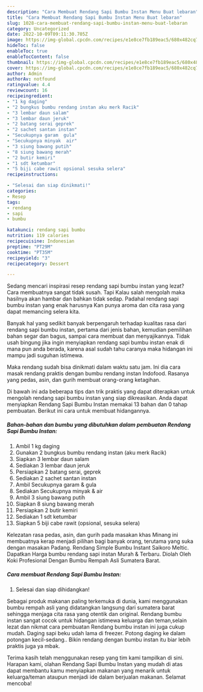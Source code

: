 ```yaml
---
description: "Cara Membuat Rendang Sapi Bumbu Instan Menu Buat lebaran"
title: "Cara Membuat Rendang Sapi Bumbu Instan Menu Buat lebaran"
slug: 1028-cara-membuat-rendang-sapi-bumbu-instan-menu-buat-lebaran
category: Uncategorized
date: 2022-10-09T09:11:30.705Z
image: https://img-global.cpcdn.com/recipes/e1e8ce7fb189eac5/680x482cq70/rendang-sapi-bumbu-instan-foto-resep-utama.jpg
hideToc: false
enableToc: true
enableTocContent: false
thumbnail: https://img-global.cpcdn.com/recipes/e1e8ce7fb189eac5/680x482cq70/rendang-sapi-bumbu-instan-foto-resep-utama.jpg
cover: https://img-global.cpcdn.com/recipes/e1e8ce7fb189eac5/680x482cq70/rendang-sapi-bumbu-instan-foto-resep-utama.jpg
author: Admin
authorAv: notfound
ratingvalue: 4.4
reviewcount: 16
recipeingredient:
- "1 kg daging"
- "2 bungkus bumbu rendang instan aku merk Racik"
- "3 lembar daun salam"
- "3 lembar daun jeruk"
- "2 batang serai geprek"
- "2 sachet santan instan"
- "Secukupnya garam  gula"
- "Secukupnya minyak  air"
- "3 siung bawang putih"
- "8 siung bawang merah"
- "2 butir kemiri"
- "1 sdt ketumbar"
- "5 biji cabe rawit opsional sesuka selera"
recipeinstructions:

- "Selesai dan siap dinikmati!"
categories:
- Resep
tags:
- rendang
- sapi
- bumbu

katakunci: rendang sapi bumbu 
nutrition: 119 calories
recipecuisine: Indonesian
preptime: "PT29M"
cooktime: "PT35M"
recipeyield: "3"
recipecategory: Dessert

---
```



Sedang mencari inspirasi resep rendang sapi bumbu instan yang lezat? Cara membuatnya sangat tidak susah. Tapi Kalau salah mengolah maka hasilnya akan hambar dan bahkan tidak sedap. Padahal rendang sapi bumbu instan yang enak harusnya Kan punya aroma dan cita rasa yang dapat memancing selera kita.


Banyak hal yang sedikit banyak berpengaruh terhadap kualitas rasa dari rendang sapi bumbu instan, pertama dari jenis bahan, kemudian pemilihan bahan segar dan bagus, sampai cara membuat dan menyajikannya. Tidak usah bingung jika ingin menyiapkan rendang sapi bumbu instan enak di mana pun anda berada, karena asal sudah tahu caranya maka hidangan ini mampu jadi suguhan istimewa.

Maka rendang sudah bisa dinikmati dalam waktu satu jam. Ini dia cara masak rendang praktis dengan bumbu rendang instan Indofood. Rasanya yang pedas, asin, dan gurih membuat orang-orang ketagihan.


Di bawah ini ada beberapa tips dan trik praktis yang dapat diterapkan untuk mengolah rendang sapi bumbu instan yang siap dikreasikan. Anda dapat menyiapkan Rendang Sapi Bumbu Instan memakai 13 bahan dan 0 tahap pembuatan. Berikut ini cara untuk membuat hidangannya.

<!--inarticleads1-->

##### Bahan-bahan dan bumbu yang dibutuhkan dalam pembuatan Rendang Sapi Bumbu Instan:

1. Ambil 1 kg daging
1. Gunakan 2 bungkus bumbu rendang instan (aku merk Racik)
1. Siapkan 3 lembar daun salam
1. Sediakan 3 lembar daun jeruk
1. Persiapkan 2 batang serai, geprek
1. Sediakan 2 sachet santan instan
1. Ambil Secukupnya garam &amp; gula
1. Sediakan Secukupnya minyak &amp; air
1. Ambil 3 siung bawang putih
1. Siapkan 8 siung bawang merah
1. Persiapkan 2 butir kemiri
1. Sediakan 1 sdt ketumbar
1. Siapkan 5 biji cabe rawit (opsional, sesuka selera)


Kelezatan rasa pedas, asin, dan gurih pada masakan khas Minang ini membuatnya kerap menjadi pilihan bagi banyak orang, terutama yang suka dengan masakan Padang. Rendang Simple Bumbu Instant Saikoro Meltic. Dapatkan Harga bumbu rendang sapi instan Murah &amp; Terbaru. Diolah Oleh Koki Profesional Dengan Bumbu Rempah Asli Sumatera Barat. 

<!--inarticleads2-->

##### Cara membuat Rendang Sapi Bumbu Instan:


1. Selesai dan siap dihidangkan!

Sebagai produk makanan paling terkemuka di dunia, kami menggunakan bumbu rempah asli yang didatangkan langsung dari sumatera barat sehingga menjaga cita rasa yang otentik dan original. Rendang bumbu instan sangat cocok untuk hidangan istimewa keluarga dan teman,selain lezat dan nikmat cara pembuatan Rendang bumbu instan ini juga cukup mudah. Daging sapi beku udah lama di freezer. Potong daging ke dalam potongan kecil-sedang.. Bikin rendang dengan bumbu instan itu biar lebih praktis juga ya mbak. 

Terima kasih telah menggunakan resep yang tim kami tampilkan di sini. Harapan kami, olahan Rendang Sapi Bumbu Instan yang mudah di atas dapat membantu kamu menyiapkan makanan yang menarik untuk keluarga/teman ataupun menjadi ide dalam berjualan makanan. Selamat mencoba!
